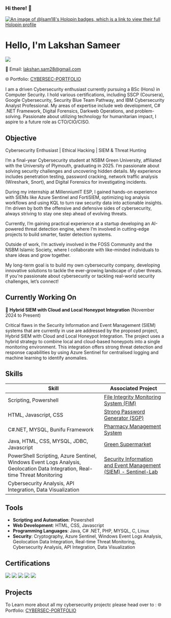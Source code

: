 
### Hi there! 👋

[![An image of @lsam18's Holopin badges, which is a link to view their full Holopin profile](https://holopin.me/lsam18)](https://holopin.io/@lsam18)

# Hello, I'm Lakshan Sameer

<a href="https://www.linkedin.com/in/lsam/"><img src="https://img.shields.io/badge/-LinkedIn-0072b1?&style=for-the-badge&logo=linkedin&logoColor=white" /></a>

📧 Email: lakshan.sam28@gmail.com

🌐 Portfolio: [CYBERSEC-PORTFOLIO](https://lsam-cybersec.lovestoblog.com) 

I am a driven Cybersecurity enthusiast currently pursuing a BSc (Hons) in Computer Security. I hold various certifications, including SSCP (Coursera), Google Cybersecurity, Security Blue Team Pathway, and IBM Cybersecurity Analyst Professional. My areas of expertise include web development, C# .NET Framework, Digital Forensics, Darkweb Operations, and problem-solving. Passionate about utilizing technology for humanitarian impact, I aspire to a future role as CTO/CIO/CISO.

## Objective
Cybersecurity Enthusiast | Ethical Hacking | SIEM & Threat Hunting

I’m a final-year Cybersecurity student at NSBM Green University, affiliated with the University of Plymouth, graduating in 2025. I’m passionate about solving security challenges and uncovering hidden details. My experience includes penetration testing, password cracking, network traffic analysis (Wireshark, Snort), and Digital Forensics for investigating incidents.

During my internship at MillenniumIT ESP, I gained hands-on experience with SIEMs like Azure Sentinel and FortiSIEM, optimizing log analysis workflows and using KQL to turn raw security data into actionable insights. I’m driven by both the offensive and defensive sides of cybersecurity, always striving to stay one step ahead of evolving threats.

Currently, I’m gaining practical experience at a startup developing an AI-powered threat detection engine, where I’m involved in cutting-edge projects to build smarter, faster detection systems.

Outside of work, I’m actively involved in the FOSS Community and the NSBM Islamic Society, where I collaborate with like-minded individuals to share ideas and grow together.

My long-term goal is to build my own cybersecurity company, developing innovative solutions to tackle the ever-growing landscape of cyber threats. If you're passionate about cybersecurity or tackling real-world security challenges, let’s connect!
## Currently Working On

🔭 **Hybrid SIEM with Cloud and Local Honeypot
Integration** (November 2024 to Present)

Critical flaws in the Security Information and Event Management (SIEM) systems that are currently
in use are addressed by the proposed project, Hybrid SIEM with Cloud and Local Honeypot
Integration. The project uses a hybrid strategy to combine local and cloud-based honeypots into a
single monitoring environment. This integration offers strong threat detection and response
capabilities by using Azure Sentinel for centralised logging and machine learning to identify
anomalies.

## Skills
| Skill                                         | Associated Project         |
|-----------------------------------------------|----------------------------|
| Scripting, Powershell                         | [File Integrity Monitoring System (FIM)](https://github.com/Lsam18/FIM-System.git) |
| HTML, Javascript, CSS                         | [Strong Password Generator (SGP)](https://lsam18.github.io/SPG/) |
| C#.NET, MYSQL, Bunifu Framework               | [Pharmacy Management System](https://github.com/Lsam18/Goodness_Pharmacy.git) |
| Java, HTML, CSS, MYSQL, JDBC, Javascript      | [Green Supermarket](https://github.com/Lsam18/Green_Market.git) |
| PowerShell Scripting, Azure Sentinel, Windows Event Logs Analysis, Geolocation Data Integration, Real-time Threat Monitoring | [Security Information and Event Management (SIEM) - Sentinel-Lab](https://github.com/Lsam18/SIEM-Sentinel-Lab.git)|
| Cybersecurity Analysis, API Integration, Data Visualization | |

## Tools
- **Scripting and Automation**: Powershell
- **Web Development**: HTML, CSS, Javascript
- **Programming Languages**: Java, C# .NET, PHP, MYSQL, C, Linux
- **Security**: Cryptography, Azure Sentinel, Windows Event Logs Analysis, Geolocation Data Integration, Real-time Threat Monitoring, Cybersecurity Analysis, API Integration, Data Visualization

## Certifications
<div>
  <img src="https://images.credly.com/size/100x100/images/0bf0f2da-a699-4c82-82e2-56dcf1f2e1c7/image.png" />
  <img src="https://images.credly.com/size/100x100/images/a850079a-75bb-41e1-adae-dedfabcf597c/Professional_Certificate_-_IBM_Cybersecurity_Analyst.png" />
  <img src="https://images.credly.com/size/100x100/images/441578ec-c0f3-46cc-95fc-86b27e90cf4f/image.png" />
  <img src="https://images.credly.com/size/100x100/images/af8c6b4e-fc31-47c4-8dcb-eb7a2065dc5b/I2CS__1_.png" />
  <img src="https://images.credly.com/size/100x100/images/4a42b9d2-df71-4d99-9bac-6069634b988a/Penetration_Testing_-_Inc_Response_Forensics.png" />
</div>

## Projects
To Learn more about all my cybersecurity projectc please head over to : 🌐 Portfolio: [CYBERSEC-PORTFOLIO]([https://lsam-cybersec.lovestoblog.com](https://lsam-cybersec.lovestoblog.com/#projects-section)) 

